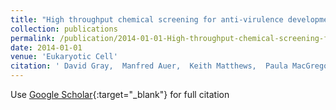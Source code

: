 ```yaml
---
title: "High throughput chemical screening for anti-virulence developmental phenotypes in Trypanosoma brucei."
collection: publications
permalink: /publication/2014-01-01-High-throughput-chemical-screening-for-anti-virulence-developmental-phenotypes-in-Trypanosoma-brucei
date: 2014-01-01
venue: 'Eukaryotic Cell'
citation: ' David Gray,  Manfred Auer,  Keith Matthews,  Paula MacGregor,  Alasdair Ivens,  Steven Shave,  Iain Collie, &quot;High throughput chemical screening for anti-virulence developmental phenotypes in Trypanosoma brucei..&quot; Eukaryotic Cell, 2014.'
---
```

Use [Google Scholar](https://scholar.google.com/scholar?q=High+throughput+chemical+screening+for+anti+virulence+developmental+phenotypes+in+Trypanosoma+brucei.){:target="_blank"} for full citation